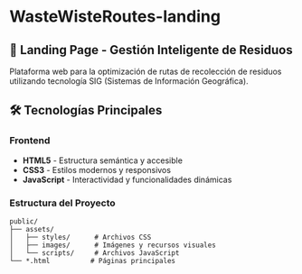 # WasteWisteRoutes-landing

## 🚀 Landing Page - Gestión Inteligente de Residuos

Plataforma web para la optimización de rutas de recolección de residuos utilizando tecnología SIG (Sistemas de Información Geográfica).

## 🛠️ Tecnologías Principales

### Frontend
- **HTML5** - Estructura semántica y accesible
- **CSS3** - Estilos modernos y responsivos
- **JavaScript** - Interactividad y funcionalidades dinámicas

### Estructura del Proyecto
```
public/
├── assets/
│   ├── styles/      # Archivos CSS
│   ├── images/      # Imágenes y recursos visuales
│   └── scripts/     # Archivos JavaScript
└── *.html          # Páginas principales
```